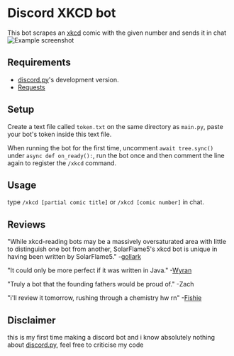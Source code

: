 # Discord XKCD bot
This bot scrapes an [xkcd](https://xkcd.com/) comic with the given number and sends it in chat
![Example screenshot](screenshots/example.png)
## Requirements
- [discord.py](https://github.com/Rapptz/discord.py)'s development version.
- [Requests](https://github.com/psf/requests)
## Setup
Create a text file called `token.txt` on the same directory as `main.py`, paste your bot's token inside this text file.

When running the bot for the first time, uncomment `await tree.sync()` under `async def on_ready():`, run the bot once and then comment the line again to register the `/xkcd` command.
## Usage
type `/xkcd [partial comic title]` or `/xkcd [comic number]` in chat.
## Reviews
"While xkcd-reading bots may be a massively oversaturated area with little to distinguish one bot from another, SolarFlame5's xkcd bot is unique in having been written by SolarFlame5." -[gollark](https://www.osmarks.net/)

"It could only be more perfect if it was written in Java." -[Wyran](https://github.com/Solarflame5/xkcd-bot/)

"Truly a bot that the founding fathers would be proud of." -Zach

"i'll review it tomorrow, rushing through a chemistry hw rn" -[Fishie](https://github.com/MuhammedAliSolkar)
## Disclaimer
this is my first time making a discord bot and i know absolutely nothing about [discord.py](https://github.com/Rapptz/discord.py), feel free to criticise my code
